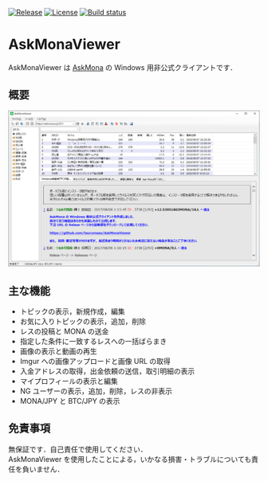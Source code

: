 [![Release](https://img.shields.io/github/release/tsurumeso/AskMonaViewer.svg)](https://github.com/tsurumeso/AskMonaViewer/releases/latest)
[![License](https://img.shields.io/github/license/tsurumeso/AskMonaViewer.svg)](https://github.com/tsurumeso/AskMonaViewer/blob/master/LICENSE.txt)
[![Build status](https://ci.appveyor.com/api/projects/status/xtrck82qpxsm0vnr/branch/master?svg=true)](https://ci.appveyor.com/project/tsurumeso/askmonaviewer/branch/master)

# AskMonaViewer

AskMonaViewer は [AskMona](http://askmona.org/) の Windows 用非公式クライアントです．

## 概要

![](https://raw.githubusercontent.com/tsurumeso/AskMonaViewer/images/images/summary.png)

## 主な機能

- トピックの表示，新規作成，編集
- お気に入りトピックの表示，追加，削除
- レスの投稿と MONA の送金
- 指定した条件に一致するレスへの一括ばらまき
- 画像の表示と動画の再生
- Imgur への画像アップロードと画像 URL の取得
- 入金アドレスの取得，出金依頼の送信，取引明細の表示
- マイプロフィールの表示と編集
- NG ユーザーの表示，追加，削除，レスの非表示
- MONA/JPY と BTC/JPY の表示

## 免責事項

無保証です．自己責任で使用してください．\
AskMonaViewer を使用したことによる，いかなる損害・トラブルについても責任を負いません．
